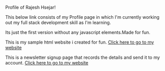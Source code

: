 Profile of Rajesh Hsejar!

This below link consists of my Profile page in which I'm currently working out my full stack development skill as I'm learning.

Its just the first version without any javascript elements.Made for fun.

This is my sample html website i created for fun.
[Click here to go to my website](https://rajeshhsejar27.github.io/RajeshHsejar27/)

This is a newsletter signup page that records the details and send it to my account.
[Click here to go to my website](https://murmuring-river-96487.herokuapp.com/)


